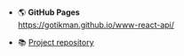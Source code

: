 + :earth_americas: **GitHub Pages**  
  https://gotikman.github.io/www-react-api/
 
+  :books: [Project repository](https://github.com/gotikman/JS-React-Redux/tree/master/JavaScript/00.%20PROJECTS-JS/Modal-Form-Calc-Timer)

